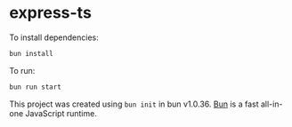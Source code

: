 # express-ts

To install dependencies:

```bash
bun install
```

To run:

```bash
bun run start
```

This project was created using `bun init` in bun v1.0.36. [Bun](https://bun.sh) is a fast all-in-one JavaScript runtime.
